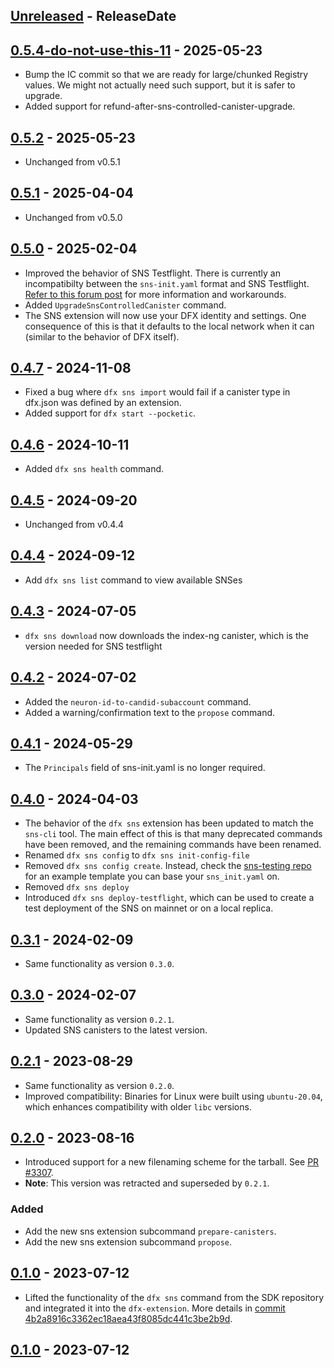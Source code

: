 <!-- next-header -->

## [Unreleased] - ReleaseDate

## [0.5.4-do-not-use-this-11] - 2025-05-23
- Bump the IC commit so that we are ready for large/chunked Registry values. We might not actually need such support, but it is safer to upgrade.
- Added support for refund-after-sns-controlled-canister-upgrade.

## [0.5.2] - 2025-05-23
- Unchanged from v0.5.1

## [0.5.1] - 2025-04-04
- Unchanged from v0.5.0

## [0.5.0] - 2025-02-04
- Improved the behavior of SNS Testflight. There is currently an incompatibilty between the `sns-init.yaml` format and SNS Testflight. [Refer to this forum post](https://forum.dfinity.org/t/error-when-deploying-sns-testflight-to-mainnet/38282/6?u=andre-popovitch) for more information and workarounds.
- Added `UpgradeSnsControlledCanister` command.
- The SNS extension will now use your DFX identity and settings. One consequence of this is that it defaults to the local network when it can (similar to the behavior of DFX itself).

## [0.4.7] - 2024-11-08
- Fixed a bug where `dfx sns import` would fail if a canister type in dfx.json was defined by an extension.
- Added support for `dfx start --pocketic`.

## [0.4.6] - 2024-10-11
- Added `dfx sns health` command.

## [0.4.5] - 2024-09-20
- Unchanged from v0.4.4

## [0.4.4] - 2024-09-12
- Add `dfx sns list` command to view available SNSes

## [0.4.3] - 2024-07-05
- `dfx sns download` now downloads the index-ng canister, which is the version needed for SNS testflight

## [0.4.2] - 2024-07-02
- Added the `neuron-id-to-candid-subaccount` command.
- Added a warning/confirmation text to the `propose` command.

## [0.4.1] - 2024-05-29
- The `Principals` field of sns-init.yaml is no longer required.

## [0.4.0] - 2024-04-03

- The behavior of the `dfx sns` extension has been updated to match the `sns-cli` tool.
  The main effect of this is that many deprecated commands have been removed, and the remaining commands have been renamed.
- Renamed `dfx sns config` to `dfx sns init-config-file`
- Removed `dfx sns config create`. Instead, check the [sns-testing repo](https://github.com/dfinity/sns-testing/blob/main/example_sns_init.yaml) for an example template you can base your `sns_init.yaml` on.
- Removed `dfx sns deploy`
- Introduced `dfx sns deploy-testflight`, which can be used to create a test deployment of the SNS on mainnet or on a local replica.

## [0.3.1] - 2024-02-09
- Same functionality as version `0.3.0`.

## [0.3.0] - 2024-02-07

- Same functionality as version `0.2.1`.
- Updated SNS canisters to the latest version.

## [0.2.1] - 2023-08-29

- Same functionality as version `0.2.0`.
- Improved compatibility: Binaries for Linux were built using `ubuntu-20.04`, which enhances compatibility with older `libc` versions.

## [0.2.0] - 2023-08-16

- Introduced support for a new filenaming scheme for the tarball. See [PR #3307](https://github.com/dfinity/sdk/pull/3307).
- **Note**: This version was retracted and superseded by `0.2.1`.

### Added
- Add the new sns extension subcommand `prepare-canisters`.
- Add the new sns extension subcommand `propose`.

## [0.1.0] - 2023-07-12

- Lifted the functionality of the `dfx sns` command from the SDK repository and integrated it into the `dfx-extension`. More details in [commit 4b2a8916c3362ec18aea43f8085dc441c3be2b9d](https://github.com/dfinity/sdk/commit/4b2a8916c3362ec18aea43f8085dc441c3be2b9d).

## [0.1.0] - 2023-07-12

<!-- next-url -->
[Unreleased]: https://github.com/dfinity/dfx-extensions/compare/{{tag_name}}...HEAD
[0.5.4-do-not-use-this-11]: https://github.com/dfinity/dfx-extensions/compare/{{tag_name}}...{{tag_name}}
[0.5.2]: https://github.com/dfinity/dfx-extensions/compare/{{tag_name}}...{{tag_name}}
[0.5.1]: https://github.com/dfinity/dfx-extensions/compare/{{tag_name}}...{{tag_name}}
[0.5.0]: https://github.com/dfinity/dfx-extensions/compare/{{tag_name}}...{{tag_name}}
[0.4.8]: https://github.com/dfinity/dfx-extensions/compare/{{tag_name}}...{{tag_name}}
[0.4.7]: https://github.com/dfinity/dfx-extensions/compare/{{tag_name}}...{{tag_name}}
[0.4.6]: https://github.com/dfinity/dfx-extensions/compare/{{tag_name}}...{{tag_name}}
[0.4.5]: https://github.com/dfinity/dfx-extensions/compare/{{tag_name}}...{{tag_name}}
[0.4.4]: https://github.com/dfinity/dfx-extensions/compare/{{tag_name}}...{{tag_name}}
[0.4.3]: https://github.com/dfinity/dfx-extensions/compare/{{tag_name}}...{{tag_name}}
[0.4.2]: https://github.com/dfinity/dfx-extensions/compare/{{tag_name}}...{{tag_name}}
[0.4.1]: https://github.com/dfinity/dfx-extensions/compare/{{tag_name}}...{{tag_name}}
[0.4.0]: https://github.com/dfinity/dfx-extensions/compare/sns-v0.3.1...{{tag_name}}
[0.3.1]: https://github.com/dfinity/dfx-extensions/compare/sns-v0.3.0...sns-v0.3.1
[0.3.0]: https://github.com/dfinity/dfx-extensions/compare/sns-v0.2.1...sns-v0.3.0
[0.2.1]: https://github.com/dfinity/dfx-extensions/compare/sns-v0.2.0...sns-v0.2.1
[0.2.0]: https://github.com/dfinity/dfx-extensions/compare/sns-v0.1.0...sns-v0.2.0
[0.1.0]: https://github.com/dfinity/dfx-extensions/compare/sns-v0.1.0...sns-v0.1.0

